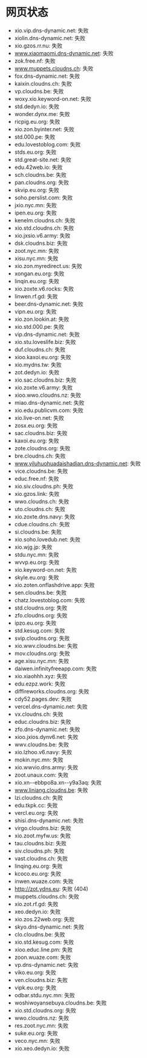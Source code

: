 # 网页状态
- xio.vip.dns-dynamic.net: 失败
- xiolin.dns-dynamic.net: 失败
- xio.gzos.rr.nu: 失败
- www.xiaomaomi.dns-dynamic.net: 失败
- zok.free.nf: 失败
- www.muppets.cloudns.ch: 失败
- fox.dns-dynamic.net: 失败
- kaixin.cloudns.ch: 失败
- vp.cloudns.be: 失败
- woxy.xio.keyword-on.net: 失败
- std.dedyn.io: 失败
- wonder.dynx.me: 失败
- ricpig.eu.org: 失败
- xio.zon.byinter.net: 失败
- std.000.pe: 失败
- edu.lovestoblog.com: 失败
- stds.eu.org: 失败
- std.great-site.net: 失败
- edu.42web.io: 失败
- sch.cloudns.be: 失败
- pan.cloudns.org: 失败
- skvip.eu.org: 失败
- soho.perslist.com: 失败
- jxio.nyc.mn: 失败
- ipen.eu.org: 失败
- kenelm.cloudns.ch: 失败
- xio.std.cloudns.ch: 失败
- xio.jxsio.v6.army: 失败
- dsk.cloudns.biz: 失败
- zoot.nyc.mn: 失败
- xisu.nyc.mn: 失败
- xio.zon.myredirect.us: 失败
- xongan.eu.org: 失败
- linqin.eu.org: 失败
- xio.zoxte.v6.rocks: 失败
- linwen.rf.gd: 失败
- beer.dns-dynamic.net: 失败
- vipn.eu.org: 失败
- xio.zon.lookin.at: 失败
- xio.std.000.pe: 失败
- vip.dns-dynamic.net: 失败
- xio.stu.loveslife.biz: 失败
- duf.cloudns.ch: 失败
- xioo.kaxoi.eu.org: 失败
- xio.mydns.tw: 失败
- zot.dedyn.io: 失败
- xio.sac.cloudns.biz: 失败
- xio.zoxte.v6.army: 失败
- xioo.wwo.cloudns.nz: 失败
- miao.dns-dynamic.net: 失败
- xio.edu.publicvm.com: 失败
- xio.live-on.net: 失败
- zosx.eu.org: 失败
- sac.cloudns.biz: 失败
- kaxoi.eu.org: 失败
- zote.cloudns.org: 失败
- bre.cloudns.ch: 失败
- www.yiluhuohuadaishadian.dns-dynamic.net: 失败
- vice.cloudns.be: 失败
- educ.free.nf: 失败
- xio.siv.cloudns.ph: 失败
- xio.gzos.link: 失败
- wwo.cloudns.ch: 失败
- uto.cloudns.ch: 失败
- xio.zoxte.dns.navy: 失败
- cdue.cloudns.ch: 失败
- si.cloudns.be: 失败
- xio.soho.lovedub.net: 失败
- xio.wjg.jp: 失败
- stdu.nyc.mn: 失败
- wvvp.eu.org: 失败
- xio.keyword-on.net: 失败
- skyle.eu.org: 失败
- xio.zoten.onflashdrive.app: 失败
- sen.cloudns.be: 失败
- chatz.lovestoblog.com: 失败
- std.cloudns.org: 失败
- zfo.cloudns.org: 失败
- ipzo.eu.org: 失败
- std.kesug.com: 失败
- svip.cloudns.org: 失败
- xio.wwv.cloudns.be: 失败
- mov.cloudns.org: 失败
- age.xisu.nyc.mn: 失败
- daiwen.infinityfreeapp.com: 失败
- xio.xiaohhh.xyz: 失败
- edu.ezpz.work: 失败
- diffireworks.cloudns.org: 失败
- cdy52.pages.dev: 失败
- vercel.dns-dynamic.net: 失败
- vx.cloudns.ch: 失败
- educ.cloudns.biz: 失败
- zfo.dns-dynamic.net: 失败
- xioo.jxios.dynv6.net: 失败
- wwv.cloudns.be: 失败
- xio.lzhoo.v6.navy: 失败
- mokin.nyc.mn: 失败
- xio.wwvio.dns.army: 失败
- zoot.unaux.com: 失败
- xio.xn--ebbpo8a.xn--y9a3aq: 失败
- www.liniang.cloudns.be: 失败
- lzi.cloudns.ch: 失败
- edu.tkpk.cc: 失败
- vercl.eu.org: 失败
- shisi.dns-dynamic.net: 失败
- virgo.cloudns.biz: 失败
- xio.zoot.myfw.us: 失败
- tau.cloudns.biz: 失败
- siv.cloudns.ph: 失败
- vast.cloudns.ch: 失败
- linqing.eu.org: 失败
- kcoco.eu.org: 失败
- inwen.wuaze.com: 失败
- http://zot.ydns.eu: 失败 (404)
- muppets.cloudns.ch: 失败
- xio.zot.rf.gd: 失败
- xeo.dedyn.io: 失败
- xio.zos.22web.org: 失败
- skyo.dns-dynamic.net: 失败
- clo.cloudns.be: 失败
- xio.std.kesug.com: 失败
- xioo.educ.line.pm: 失败
- zoon.wuaze.com: 失败
- vp.dns-dynamic.net: 失败
- viko.eu.org: 失败
- ven.cloudns.biz: 失败
- vipk.eu.org: 失败
- odbar.stdu.nyc.mn: 失败
- woshiwoyansebuya.cloudns.be: 失败
- xio.std.cloudns.org: 失败
- wwo.cloudns.nz: 失败
- res.zoot.nyc.mn: 失败
- suke.eu.org: 失败
- veco.nyc.mn: 失败
- xio.xeo.dedyn.io: 失败
